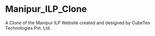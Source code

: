 # Manipur_ILP_Clone
A Clone of the Manipur ILP Website created and designed by CubeTen Technologies Pvt. Ltd.
